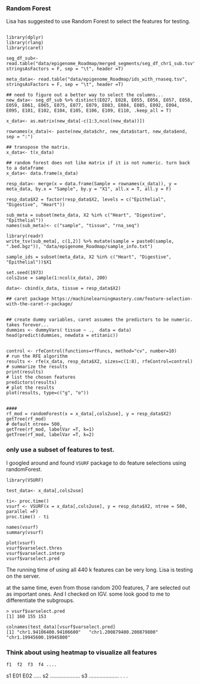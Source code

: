 ### Random Forest

Lisa has suggested to use Random Forest to select the features for testing.

```{r}

library(dplyr)
library(rlang)
library(caret)

seg_df_sub<- read.table("data/epigenome_Roadmap/merged_segments/seg_df_chr1_sub.tsv", stringsAsFactors = F, sep = "\t", header =T)

meta_data<- read.table("data/epigenome_Roadmap/ids_with_rnaseq.tsv", stringsAsFactors = F, sep = "\t", header =T)

## need to figure out a better way to select the columns...
new_data<- seg_df_sub %>% distinct(E027, E028, E055, E056, E057, E058, E059, E061, E065, E075, E077, E079, E083, E084, E085, E092, E094, E095, E101, E102, E104, E105, E106, E109, E110, .keep_all = T)

x_data<- as.matrix(new_data[-c(1:3,ncol(new_data))])

rownames(x_data)<- paste(new_data$chr, new_data$start, new_data$end, sep = ":")

## transpose the matrix.
x_data<- t(x_data)

## random forest does not like matrix if it is not numeric. turn back to a dataframe
x_data<- data.frame(x_data)

resp_data<- merge(x = data.frame(Sample = rownames(x_data)), y = meta_data, by.x = "Sample", by.y = "X1", all.x = T, all.y = F)

resp_data$X2 = factor(resp_data$X2, levels = c("Epithelial", "Digestive", "Heart"))

sub_meta = subset(meta_data, X2 %in% c("Heart", "Digestive", "Epithelial"))
names(sub_meta)<- c("sample", "tissue", "rna_seq")

library(readr)
write_tsv(sub_meta[, c(1,2)] %>% mutate(sample = paste0(sample, ".bed.bgz")), "data/epigenome_Roadmap/sample_info.txt")

sample_ids = subset(meta_data, X2 %in% c("Heart", "Digestive", "Epithelial"))$X1

set.seed(1973)
cols2use = sample(1:ncol(x_data), 200)

data<- cbind(x_data, tissue = resp_data$X2)

## caret package https://machinelearningmastery.com/feature-selection-with-the-caret-r-package/


## create dummy variables, caret assumes the predictors to be numeric. takes forever...
dummies <- dummyVars( tissue ~ .,  data = data)
head(predict(dummies, newdata = etitanic))


control <- rfeControl(functions=rfFuncs, method="cv", number=10)
# run the RFE algorithm
results <- rfe(x_data, resp_data$X2, sizes=c(1:8), rfeControl=control)
# summarize the results
print(results)
# list the chosen features
predictors(results)
# plot the results
plot(results, type=c("g", "o"))


####
rf_mod = randomForest(x = x_data[,cols2use], y = resp_data$X2)
getTree(rf_mod)
# default ntree= 500,
getTree(rf_mod, labelVar =T, k=1)
getTree(rf_mod, labelVar =T, k=2)
```


### only use a subset of features to test.

I googled around and found `VSURF` package to do feature selections using randomForest.

```{r}
library(VSURF)

test_data<- x_data[,cols2use]

ti<- proc.time()
vsurf <- VSURF(x = x_data[,cols2use], y = resp_data$X2, ntree = 500, parallel =F)
proc.time() - ti

names(vsurf)
summary(vsurf)

plot(vsurf)
vsurf$varselect.thres
vsurf$varselect.interp
vsurf$varselect.pred

```

The running time of using all 440 k features can be very long. Lisa is testing on the server.

at the same time, even from those random 200 features, 7 are selected out as important ones. And I checked on IGV. some look
good to me to differentiate the subgroups.

```{r}
> vsurf$varselect.pred
[1] 160 155 153

colnames(test_data)[vsurf$varselect.pred]
[1] "chr1.94106400.94106600"   "chr1.200879400.200879800" "chr1.19945600.19945800"

```

### Think about using heatmap to visualize all features

    f1  f2  f3  f4 ....
s1  E01 E02 .....
s2  ....................
s3  ....................
.
.
.  
